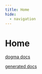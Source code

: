 ```yaml
---
title: Home
hide:
  - navigation
---
```


# Home

[dogma docs](./dogma/)

[generated docs](./generated/)

